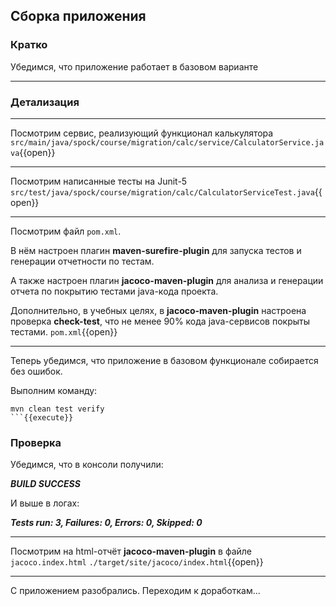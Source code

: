 ## Сборка приложения

### Кратко
Убедимся, что приложение работает в базовом варианте
____
### Детализация
____
Посмотрим сервис, реализующий функционал калькулятора
    `src/main/java/spock/course/migration/calc/service/CalculatorService.java`{{open}}
____
Посмотрим написанные тесты на Junit-5
    `src/test/java/spock/course/migration/calc/CalculatorServiceTest.java`{{open}}
____
Посмотрим файл `pom.xml`.

В нём настроен плагин **maven-surefire-plugin** для запуска тестов и генерации отчетности по тестам.

А также настроен плагин **jacoco-maven-plugin** для анализа и генерации отчета по покрытию тестами java-кода проекта.

Дополнительно, в учебных целях, в **jacoco-maven-plugin** настроена проверка **check-test**, что не менее 90% кода java-сервисов покрыты тестами. 
    `pom.xml`{{open}}
____
Теперь убедимся, что приложение в базовом функционале собирается без ошибок.

Выполним команду:
```
mvn clean test verify
```{{execute}}
```

### Проверка

Убедимся, что в консоли получили:

**_BUILD SUCCESS_**

И выше в логах:

**_Tests run: 3, Failures: 0, Errors: 0, Skipped: 0_**
____
Посмотрим на html-отчёт **jacoco-maven-plugin** в файле `jacoco.index.html`
    `./target/site/jacoco/index.html`{{open}}
____
С приложением разобрались. Переходим к доработкам...
